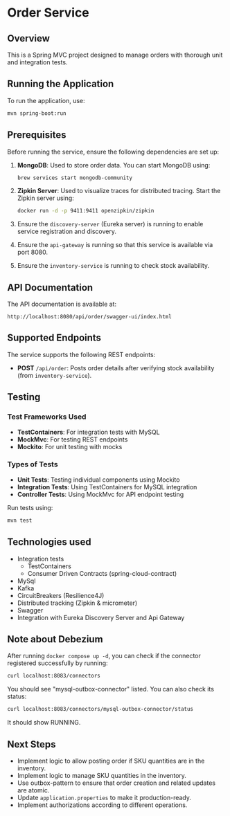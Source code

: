 # Order Service

## Overview

This is a Spring MVC project designed to manage orders with thorough unit and integration tests.

## Running the Application

To run the application, use:

```bash
mvn spring-boot:run
```

## Prerequisites

Before running the service, ensure the following dependencies are set up:

1. **MongoDB**: Used to store order data. You can start MongoDB using:
   ```bash
   brew services start mongodb-community
   ```

2. **Zipkin Server**: Used to visualize traces for distributed tracing. Start the Zipkin server using:
   ```bash
   docker run -d -p 9411:9411 openzipkin/zipkin
   ```

3. Ensure the `discovery-server` (Eureka server) is running to enable service registration and discovery.

4. Ensure the `api-gateway` is running so that this service is available via port 8080.

5. Ensure the `inventory-service` is running to check stock availability.

## API Documentation

The API documentation is available at:

```
http://localhost:8080/api/order/swagger-ui/index.html
```

## Supported Endpoints

The service supports the following REST endpoints:

- **POST** `/api/order`: Posts order details after verifying stock availability (from `inventory-service`).

## Testing

### Test Frameworks Used
- **TestContainers**: For integration tests with MySQL
- **MockMvc**: For testing REST endpoints
- **Mockito**: For unit testing with mocks

### Types of Tests
- **Unit Tests**: Testing individual components using Mockito
- **Integration Tests**: Using TestContainers for MySQL integration
- **Controller Tests**: Using MockMvc for API endpoint testing

Run tests using:

```bash
mvn test
```

## Technologies used
- Integration tests
   - TestContainers
   - Consumer Driven Contracts (spring-cloud-contract)
- MySql
- Kafka
- CircuitBreakers (Resilience4J)
- Distributed tracking (Zipkin & micrometer)
- Swagger
- Integration with Eureka Discovery Server and Api Gateway

## Note about Debezium
After running `docker compose up -d`, you can check if the connector registered successfully by running:
```bash
curl localhost:8083/connectors
```

You should see "mysql-outbox-connector" listed. You can also check its status:
```bash
curl localhost:8083/connectors/mysql-outbox-connector/status
```
It should show RUNNING.

## Next Steps

- Implement logic to allow posting order if SKU quantities are in the inventory.
- Implement logic to manage SKU quantities in the inventory.
- Use outbox-pattern to ensure that order creation and related updates are atomic.
- Update `application.properties` to make it production-ready.
- Implement authorizations according to different operations.
